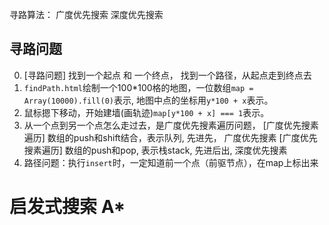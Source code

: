 寻路算法：
  广度优先搜索
  深度优先搜索

## 寻路问题

0. [寻路问题] 找到一个起点 和 一个终点， 找到一个路径，从起点走到终点去
1. `findPath.html`绘制一个100*100格的地图，一位数组`map = Array(10000).fill(0)`表示, 地图中点的坐标用`y*100 + x`表示。
2. 鼠标摁下移动，开始建墙(画轨迹)`map[y*100 + x] === 1`表示。
3. 从一个点到另一个点怎么走过去，是广度优先搜素遍历问题，
  [广度优先搜素遍历] 数组的push和shift结合，表示队列, 先进先， 广度优先搜素
  [广度优先搜素遍历] 数组的push和pop, 表示栈stack, 先进后出, 深度优先搜素
4. 路径问题：执行`insert`时，一定知道前一个点（前驱节点），在map上标出来

# 启发式搜索 A*
